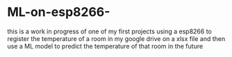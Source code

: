 # ML-on-esp8266-
this is a work in progress of one of my first projects using a esp8266 to register the temperature of a room in my google drive on a xlsx file and then use a ML 
model to predict the temperature of that room in the future
